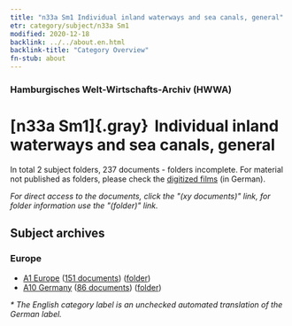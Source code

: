 ```yaml
---
title: "n33a Sm1 Individual inland waterways and sea canals, general"
etr: category/subject/n33a Sm1
modified: 2020-12-18
backlink: ../../about.en.html
backlink-title: "Category Overview"
fn-stub: about
---
```


### Hamburgisches Welt-Wirtschafts-Archiv (HWWA)
# [n33a Sm1]{.gray}&#8201; Individual inland waterways and sea canals, general&#160; 





In total 2 subject folders, 237 documents - folders incomplete.
For material not published as folders, please check the [digitized films](/film/h1_sh) (in German).

_For direct access to the documents, click the "(xy documents)" link, for folder information use the "(folder)" link._

## Subject archives



### Europe

- [A1 Europe](../../../geo/about.en.html#A1) (<a href="https://dfg-viewer.de/show/?tx_dlf[id]=https://pm20.zbw.eu/mets/sh/1408xx/140892/1456xx/145652/public.mets.en.xml" target="_blank">151 documents</a>) ([folder](http://purl.org/pressemappe20/folder/sh/140892,145652))
- [A10 Germany](../../../geo/about.en.html#A10) (<a href="https://dfg-viewer.de/show/?tx_dlf[id]=https://pm20.zbw.eu/mets/sh/1261xx/126128/1456xx/145652/public.mets.en.xml" target="_blank">86 documents</a>) ([folder](http://purl.org/pressemappe20/folder/sh/126128,145652))


_* The English category label is an unchecked automated translation of the German label._

